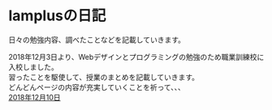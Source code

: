 <title>lamplusの日記</title>

<h1>lamplusの日記</h1>
日々の勉強内容、調べたことなどを記載していきます。



2018年12月3日より、Webデザインとプログラミングの勉強のため職業訓練校に入校しました。<br>
習ったことを駆使して、授業のまとめを記載していきます。<br>
どんどんページの内容が充実していくことを祈って、、、<br>
<a href="http://www.lamplus.ml/lesson_20181210.html">2018年12月10日<a>
